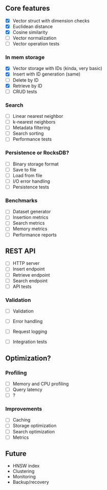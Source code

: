 ## Core features 
- [x] Vector struct with dimension checks
- [x] Euclidean distance
- [x] Cosine similarity
- [ ] Vector normalization
- [ ] Vector operation tests

### In mem storage
- [x] Vector storage with IDs (kinda, very basic)
- [x] Insert with ID generation (same)
- [ ] Delete by ID
- [x] Retrieve by ID
- [ ] CRUD tests

### Search
- [ ] Linear nearest neighbor
- [ ] k-nearest neighbors
- [ ] Metadata filtering
- [ ] Search sorting
- [ ] Performance tests

### Persistence or RocksDB?
- [ ] Binary storage format
- [ ] Save to file
- [ ] Load from file
- [ ] I/O error handling
- [ ] Persistence tests

### Benchmarks
- [ ] Dataset generator
- [ ] Insertion metrics
- [ ] Search metrics
- [ ] Memory metrics
- [ ] Performance reports

## REST API
- [ ] HTTP server
- [ ] Insert endpoint
- [ ] Retrieve endpoint
- [ ] Search endpoint
- [ ] API tests
### Validation 
- [ ] Validation
- [ ] Error handling
- [ ] Request logging
- [ ] Integration tests


## Optimization?
### Profiling
- [ ] Memory and CPU  profiling
- [ ] Query latency 
- [ ] ?

### Improvements
- [ ] Caching
- [ ] Storage optimization
- [ ] Search optimization
- [ ] Metrics

## Future
- HNSW index
- Clustering
- Monitoring
- Backup/recovery
